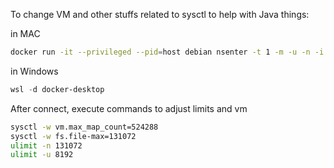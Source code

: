 To change VM and other stuffs related to sysctl to help with Java things:

in MAC
```bash
docker run -it --privileged --pid=host debian nsenter -t 1 -m -u -n -i sh
```

in Windows
```powershell
wsl -d docker-desktop
```

After connect, execute commands to adjust limits and vm
```bash
sysctl -w vm.max_map_count=524288
sysctl -w fs.file-max=131072
ulimit -n 131072
ulimit -u 8192
```